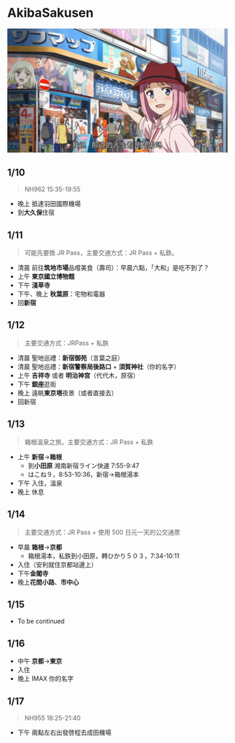 # AkibaSakusen

![Banner](banner.jpg)

## 1/10

> NH962 15:35-19:55

- 晚上 抵達羽田國際機場
- 到**大久保**住宿

## 1/11

> 可能先要換 JR Pass，主要交通方式：JR Pass + 私鉄。

- 清晨 前往**筑地市場**品嚐美食（壽司）：早晨六點，「大和」是吃不到了？
- 上午 **東京國立博物館**
- 下午 **淺草寺**
- 下午、晚上 **秋葉原**：宅物和電器
- 回**新宿**

## 1/12

> 主要交通方式：JRPass + 私鉄

- 清晨 聖地巡禮：**新宿御苑**（言葉之庭）
- 清晨 聖地巡禮：**新宿警察局後路口** + **須賀神社**（你的名字）
- 上午 **吉祥寺** 或者 **明治神宫**（代代木，原宿）
- 下午 **銀座**逛街
- 晚上 遠眺**東京塔**夜景（或者直接去）
- 回新宿

## 1/13 

> 箱根溫泉之旅。主要交通方式：JR Pass + 私鉄

- 上午 **新宿**->**箱根**
	- 到**小田原** 湘南新宿ライン快速 7:55-9:47
	- はこね９，8:53-10:36，新宿->箱根湯本
- 下午 入住，溫泉
- 晚上 休息

## 1/14 

> 主要交通方式：JR Pass + 使用 500 日元一天的公交通票

- 早晨 **箱根**->**京都**
	- 箱根湯本，私鉄到小田原，轉ひかり５０３，7:34-10:11
- 入住（安利就住京都站邊上）
- 下午**金閣寺**
- 晚上**花間小路**、**市中心**

## 1/15

- To be continued

## 1/16

- 中午 **京都**->**東京**
- 入住
- 晚上 IMAX 你的名字

## 1/17

> NH955 18:25-21:40

- 下午 兩點左右出發啓程去成田機場


